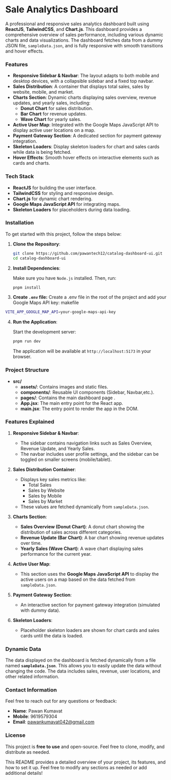 # Sale Analytics Dashboard

A professional and responsive sales analytics dashboard built using **ReactJS**, **TailwindCSS**, and **Chart.js**. This dashboard provides a comprehensive overview of sales performance, including various dynamic charts and data visualizations. The dashboard fetches data from a dummy JSON file, `sampleData.json`, and is fully responsive with smooth transitions and hover effects.

### Features

- **Responsive Sidebar & Navbar**: The layout adapts to both mobile and desktop devices, with a collapsible sidebar and a fixed top navbar.
- **Sales Distribution**: A container that displays total sales, sales by website, mobile, and market.
- **Charts Section**: Dynamic charts displaying sales overview, revenue updates, and yearly sales, including:
  - **Donut Chart** for sales distribution.
  - **Bar Chart** for revenue updates.
  - **Wave Chart** for yearly sales.
- **Active User Map**: Integrated with the Google Maps JavaScript API to display active user locations on a map.
- **Payment Gateway Section**: A dedicated section for payment gateway integration.
- **Skeleton Loaders**: Display skeleton loaders for chart and sales cards while data is being fetched.
- **Hover Effects**: Smooth hover effects on interactive elements such as cards and charts.

### Tech Stack

- **ReactJS** for building the user interface.
- **TailwindCSS** for styling and responsive design.
- **Chart.js** for dynamic chart rendering.
- **Google Maps JavaScript API** for integrating maps.
- **Skeleton Loaders** for placeholders during data loading.

### Installation

To get started with this project, follow the steps below:

1. **Clone the Repository**:

   ```bash
   git clone https://github.com/pawantech12/catalog-dashboard-ui.git
   cd catalog-dashboard-ui
   ```

2. **Install Dependencies**:

   Make sure you have `Node.js` installed. Then, run:

   ```bash
   pnpm install
   ```

3. **Create `.env` file:**
   Create a .env file in the root of the project and add your Google Maps API key:
   makefile

```bash
VITE_APP_GOOGLE_MAP_API=your-google-maps-api-key
```

4. **Run the Application**:

   Start the development server:

   ```bash
   pnpm run dev
   ```

   The application will be available at `http://localhost:5173` in your browser.

### Project Structure

- **src/**
  - **assets/**: Contains images and static files.
  - **components/**: Reusable UI components (Sidebar, Navbar,etc.).
  - **pages/**: Contains the main dashboard page .
  - **App.jsx**: The main entry point for the React app.
  - **main.jsx**: The entry point to render the app in the DOM.

### Features Explained

1. **Responsive Sidebar & Navbar**:

   - The sidebar contains navigation links such as Sales Overview, Revenue Update, and Yearly Sales.
   - The navbar includes user profile settings, and the sidebar can be toggled on smaller screens (mobile/tablet).

2. **Sales Distribution Container**:

   - Displays key sales metrics like:
     - Total Sales
     - Sales by Website
     - Sales by Mobile
     - Sales by Market
   - These values are fetched dynamically from `sampleData.json`.

3. **Charts Section**:

   - **Sales Overview (Donut Chart)**: A donut chart showing the distribution of sales across different categories.
   - **Revenue Update (Bar Chart)**: A bar chart showing revenue updates over time.
   - **Yearly Sales (Wave Chart)**: A wave chart displaying sales performance for the current year.

4. **Active User Map**:

   - This section uses the **Google Maps JavaScript API** to display the active users on a map based on the data fetched from `sampleData.json`.

5. **Payment Gateway Section**:

   - An interactive section for payment gateway integration (simulated with dummy data).

6. **Skeleton Loaders**:
   - Placeholder skeleton loaders are shown for chart cards and sales cards until the data is loaded.

### Dynamic Data

The data displayed on the dashboard is fetched dynamically from a file named **`sampleData.json`**. This allows you to easily update the data without changing the code. The data includes sales, revenue, user locations, and other related information.

### Contact Information

Feel free to reach out for any questions or feedback:

- **Name**: Pawan Kumavat
- **Mobile**: 9619579304
- **Email**: pawankumavat042@gmail.com

### License

This project is **free to use** and open-source. Feel free to clone, modify, and distribute as needed.

This README provides a detailed overview of your project, its features, and how to set it up. Feel free to modify any sections as needed or add additional details!

